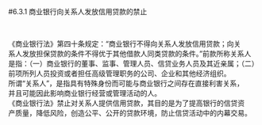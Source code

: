 #6.3.1 商业银行向关系人发放信用贷款的禁止
<p>&nbsp;</p>
    <p>《商业银行法》第四十条规定：“商业银行不得向关系人发放信用贷款；向关<br />
      系人发放担保贷款的条件不得优于其他借款人同类贷款的条件。”前款所称关系人<br />
      是指：（一）商业银行的董事、监事、管理人员、信贷业务人员及其近亲属；（二）<br />
      前项所列人员投资或者担任高级管理职务的公司、企业和其他经济组织。<br />
      所谓“关系人”，是指具有特殊身份而可能与商业银行之间存在直接利害关系，<br />
      并且可能因此影响商业银行经营或管理活动的人。<br />
      《商业银行法》禁止对关系人提供信用贷款，其目的是为了提高银行的信贷资<br />
    产质量，降低风险，创造公平、公开的贷款环境，防止信贷活动中的内幕交易。</p>